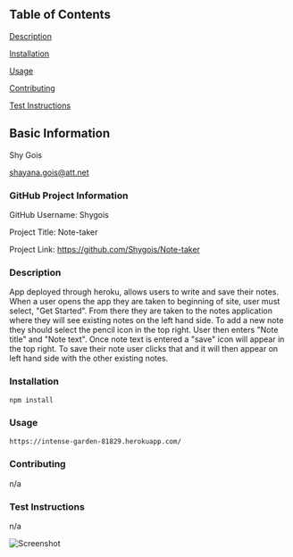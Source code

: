 ## Table of Contents 

[Description](#description)

[Installation](#installation)

[Usage](#usage)

[Contributing](#contributing)

[Test Instructions](#testinstructions)


## Basic Information
Shy Gois

shayana.gois@att.net
  

### GitHub Project Information
GitHub Username: Shygois
  
Project Title: Note-taker
  
Project Link: https://github.com/Shygois/Note-taker

<a name="description"></a>
### Description
App deployed through heroku, allows users to write and save their notes. When a user opens the app they are taken to beginning of site, user must select, "Get Started". From there they are taken to the notes application where they will see existing notes on the left hand side. To add a new note they should select the pencil icon in the top right. User then enters "Note title" and "Note text". Once note text is entered a "save" icon will appear in the top right. To save their note user clicks that and it will then appear on left hand side with the other existing notes. 

<a name="installation"></a>
### Installation
```bash 
npm install
```

<a name="usage"></a>
### Usage
```bash 
https://intense-garden-81829.herokuapp.com/
```
 
<a name="contributing"></a>
### Contributing
n/a

<a name="test instructions"></a>
### Test Instructions 
n/a

![Screenshot](https://user-images.githubusercontent.com/77821135/115129182-921ab000-9f98-11eb-9f81-dbee7df503f6.png)
  